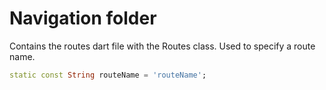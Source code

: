 # Navigation folder
Contains the routes dart file with the Routes class. Used to specify a route name.

```dart
static const String routeName = 'routeName';
```